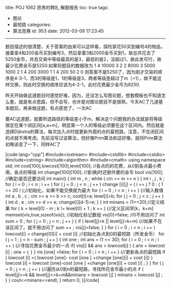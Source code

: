 title: POJ 1062 昂贵的聘礼 解题报告
toc: true
tags:
  - 图论
  - 最短路
categories:
  - 算法竞赛
id: 953
date: 2012-03-09 17:23:45
---

题目描述的很清楚，关于答案的由来可以这样看，探险家花50买到编号4的物品，接着拿4和200金币买到编号3，然后拿着3和2000金币买到1，故总共花去了5250金币，并且交易中等级最高的是3，最低的是2，没超过1，故此发可行，故最少花费金币是5250.如果将题目的数据改为
1 4
10000 3 2
2 8000
3 5000
1000 2 1
4 200
3000 1 1
4 200
50 2 0
则答案不是5250了，因为刚才交易的顺序是4-3-1，而3的等级是1，1的等级是3，两者等级差超过了m（=1），故不能这样交换，则此时交换的顺序应该为4-2-1，此时花费最少金币为8250.

昨天开始做这道题目时感觉好难，因为，还没怎么写图论题，想套模板也不知道怎么套，就是有点思路，但不会写，也许是对图论题目不是很熟，今天AC了几道基本题后，再来做这题，有点感觉了，一次AC

要AC这道题，就要所选路径的等级差小于m，解决这个问题我的办法就是将等级限定在某个闭区间[a,a+m]，明显第一个人的等级必须要在这个区间内。然后就是选择Dijkstra的算法，每次加入点时就更新外面的点的最短路，注意，不在闭区间的点就不用考虑。先前没写过该算法，但好像Prim算法和这好像，就将Prim算法初略该变了一下，同样AC了

[code lang="cpp"]
 #include&lt;iostream&gt;
 #include&lt;cstdlib&gt;
 #include&lt;cstdio&gt;
 #include&lt;cstring&gt;
 #include&lt;algorithm&gt;
 #include&lt;cmath&gt;
 using namespace std;
 int cost[100],lowcost[100],level[100];    //各点的的花费，从0到各点最小费用，各点的等级
 int change[100][100];                    //拿i换j时还额外要的金币
 bool vis[100];                            //确定i是否还要访问
 int main()
 {
     int m , n ;
     while ( cin &gt;&gt; m &gt;&gt; n ) 
     {
         int i , j , k ;
         for ( i = 0 ; i &lt; n ; i ++ )
             for ( j = 0 ; j &lt; n ; j ++ )
                 change [i][j] = ( i == j ? 0 : ( 1 &lt;&lt; 20 ) );//初始化，如果不能交换就为最大
         for ( i = 0 ; i &lt; n ; i ++ )
         {//输入数值
             int a , b , c ;
             cin &gt;&gt; a &gt;&gt; b &gt;&gt; c;
             cost[i]=a;
             level[i]=b;
             for ( j = 0 ; j &lt; c ; j ++ )
             {
                 int d , e ;
                 cin &gt;&gt; d &gt;&gt; e;
                 change[i][d-1]=e;
             }
         }
         int minans = (1&lt;&lt;20);//定义结果
         for ( k = level[0] - m ; k != level[0] + 1 ; k ++ )
         {//定义区间早[k，k+m]
             memset(vis,true,sizeof(vis));    //初始化标记数组
             vis[0]=false;                    //0不用访问了
             int sum = 0 ;
             for ( j = 0 ; j &lt; n ; j ++ )
             {
                 if ( level[j]&lt;k || level[j]&gt;k+m)
                 {//如果不在该区间了。就不用访问了
                     sum ++ ;
                     vis[j]=false;
                 }
             }
             for ( i = 0 ; i &lt; n ; i ++ )
                     lowcost[i] = change[0][i] + cost [i] ;//初始化各点到0的最短路（所发金币）
             for ( j = 1 ; j &lt; n - sum ; j ++ )
             {
                 int one ;
                 int ans = (1 &lt;&lt; 30);
                 for ( i = 0 ; i &lt; n ; i ++ )
                 {//寻找花费金币最少的一点
                     if( vis[i] &amp;&amp; ans &gt; lowcost[i] )
                     {
                         ans = lowcost [i] ;
                         one = i;
                     }
                 }
                 vis [one] =false;
                 for ( i = 0 ; i &lt; n ; i ++ )
                 {//更新各点的最短路
                     if ( lowcost [i] &gt;( lowcost [one]- cost [one ] +change [one][i] + cost [i]) )
                         lowcost [i] = lowcost [one]-cost [one ] +change [one][i] + cost [i] ;
                 }
             }
             for ( j = 0 ; j &lt; n ; j ++ )
             {//遍历从0到n的最短路，寻找所花金币最小的点
                 if ( level[j]&gt;=k &amp;&amp; level[j]&lt;=k+m&amp;&amp;minans &gt; lowcost [j] )
                     minans = lowcost [j] ;
             }
         }
         cout&lt;&lt;minans&lt;&lt;endl;
     }
     return 0;
 }[/code]